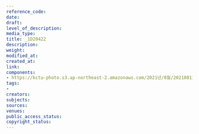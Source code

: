 ```yaml
---
reference_code: 
date: 
draft: 
level_of_description: 
media_type: 
title: _1D20422
description: 
weight: 
modified_at: 
created_at: 
link: 
components:
- https://kctu-photo.s3.ap-northeast-2.amazonaws.com/2021년/8월/20210811_양경수+위원장+영장실질심사에+대한+민주노총+입장발표+기자회견/_1D20422.jpg
tags:
- 
creators: 
subjects: 
sources: 
venues: 
public_access_status: 
copyright_status: 
---
```

